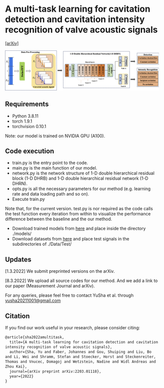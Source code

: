 # A multi-task learning for cavitation detection and cavitation intensity recognition of valve acoustic signals 
[[arXiv]](https://arxiv.org/abs/2203.01118)

![img1](https://github.com/CavitationDetection/1-D-DHRN/blob/main/figs/1-D%20DHRN.png)


## Requirements

- Python 3.8.11
- torch 1.9.1
- torchvision 0.10.1

Note: our model is trained on NVIDIA GPU (A100).

## Code execution

- train.py is the entry point to the code.
- main.py is the main function of our model.
- network.py is the network structure of 1-D double hierarchical residual block (1-D DHRB) and 1-D double hierarchical residual network (1-D DHRN).
- opts.py is all the necessary parameters for our method (e.g. learning rate and data loading path and so on).
- Execute train.py

Note that, for the current version. test.py is nor required as the code calls the test function every iteration from within to visualize the performance difference between the baseline and the our method. 
- Download trained models from [here](https://drive.google.com/drive/folders/14enrN8ZXC9a_7z_5mwkutsHVfV58dwUV?usp=sharing) and place inside the directory ./models/
- Download datasets from [here](https://drive.google.com/drive/folders/1wCf2v1U1hNK_2sMGOitq-KyuQFk7rXOK?usp=sharing) and place test signals in the subdirectories of ./Data/Test/



## Updates
[1.3.2022] We submit preprinted versions on the arXiv.

[8.3.2022] We upload all source codes for our method. And we add a link to our paper (Measurement Journal and arXiv).


For any queries, please feel free to contact YuSha et al. through yusha20211001@gmail.com

## Citation
If you find our work useful in your research, please consider citing:
```
@article{sha2022amultitask,
  title={A multi-task learning for cavitation detection and cavitation intensity recognition of valve acoustic signals},
  author={Sha, Yu and Faber, Johannes and Gou, Shuiping and Liu, Bo and Li, Wei and Shramm, Stefan and Stoecker, Horst and Steckenreiter, Thomas and Vnucec, Domagoj and Wetzstein, Nadine and Widl Andreas and Zhou Kai},
  journal={arXiv preprint arXiv:2203.01118},
  year={2022}
}
```

